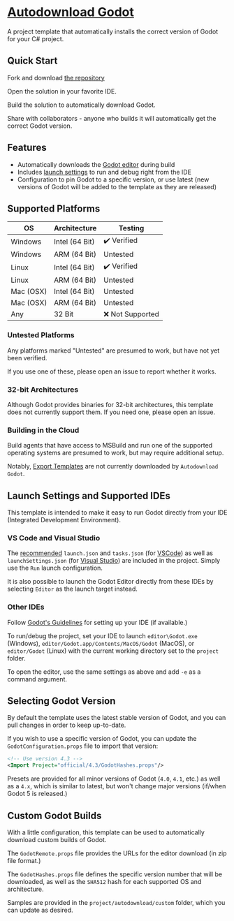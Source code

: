 # [Autodownload Godot](https://github.com/hedberg-games/autodownload-godot)

A project template that automatically installs the correct version of Godot for your C# project.

## Quick Start

Fork and download [the repository](https://github.com/hedberg-games/autodownload-godot)

Open the solution in your favorite IDE.

Build the solution to automatically download Godot. 

Share with collaborators - anyone who builds it will automatically get the correct Godot version.

## Features
- Automatically downloads the [Godot editor](https://godotengine.org/) during build
- Includes [launch settings](https://docs.godotengine.org/en/stable/tutorials/scripting/c_sharp/c_sharp_basics.html#doc-c-sharp-setup-external-editor) to run and debug right from the IDE
- Configuration to pin Godot to a specific version, or use latest (new versions of Godot will be added to the template as they are released)

## Supported Platforms

| OS | Architecture | Testing |
|---------|---------------|-----------|
| Windows | Intel (64 Bit) | :heavy_check_mark: Verified | 
| Windows | ARM (64 Bit) | Untested | 
| Linux | Intel (64 Bit) | :heavy_check_mark: Verified |
| Linux | ARM (64 Bit) | Untested |
| Mac (OSX) | Intel (64 Bit) | Untested |
| Mac (OSX) | ARM (64 Bit) | Untested |
| Any | 32 Bit | :x: Not Supported |

### Untested Platforms
Any platforms marked "Untested" are presumed to work, but have not yet been verified.

If you use one of these, please open an issue to report whether it works.

### 32-bit Architectures
Although Godot provides binaries for 32-bit architectures, this template does not currently support them. If you need one, please open an issue.

### Building in the Cloud

Build agents that have access to MSBuild and run one of the supported operating systems are presumed to work, but may require additional setup.

Notably, [Export Templates](https://docs.godotengine.org/en/stable/tutorials/export/exporting_projects.html#export-templates) are not currently downloaded by `Autodownload Godot`.

## Launch Settings and Supported IDEs
This template is intended to make it easy to run Godot directly from your IDE (Integrated Development Environment).

### VS Code and Visual Studio
The [recommended](https://docs.godotengine.org/en/stable/tutorials/scripting/c_sharp/c_sharp_basics.html#doc-c-sharp-setup-external-editor) `launch.json` and `tasks.json` (for [VSCode](https://code.visualstudio.com/download)) as well as `launchSettings.json` (for [Visual Studio](https://visualstudio.microsoft.com/)) are included in the project. Simply use the `Run` launch configuration.

It is also possible to launch the Godot Editor directly from these IDEs by selecting `Editor` as the launch target instead.

### Other IDEs
Follow [Godot's Guidelines](https://docs.godotengine.org/en/stable/tutorials/scripting/c_sharp/c_sharp_basics.html#doc-c-sharp-setup-external-editor) for setting up your IDE (if available.) 

To run/debug the project, set your IDE to launch `editor\Godot.exe` (Windows), `editor/Godot.app/Contents/MacOS/Godot` (MacOS), or `editor/Godot` (Linux) with the current working directory set to the `project` folder.

To open the editor, use the same settings as above and add `-e` as a command argument.

## Selecting Godot Version

By default the template uses the latest stable version of Godot, and you can pull changes in order to keep up-to-date.

If you wish to use a specific version of Godot, you can update the `GodotConfiguration.props` file to import that version:
```xml
<!-- Use version 4.3 -->
<Import Project="official/4.3/GodotHashes.props"/>
```

Presets are provided for all minor versions of Godot (`4.0`, `4.1`, etc.) as well as a `4.x`, which is similar to latest, but won't change major versions (if/when Godot 5 is released.)

## Custom Godot Builds

With a little configuration, this template can be used to automatically download custom builds of Godot.

The `GodotRemote.props` file provides the URLs for the editor download (in zip file format.) 

The `GodotHashes.props` file defines the specific version number that will be downloaded, as well as the `SHA512` hash for each supported OS and architecture. 

Samples are provided in the `project/autodownload/custom` folder, which you can update as desired.